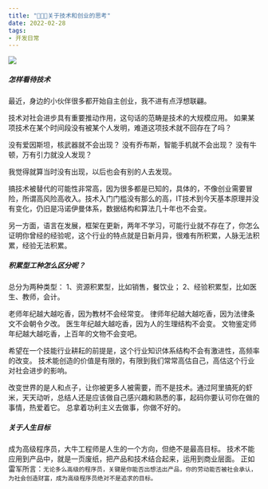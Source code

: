 ```yaml
---
title: "📣🤔🤔关于技术和创业的思考"
date: 2022-02-28
tags: 
- 开发日常
---
```


![](https://upload-images.jianshu.io/upload_images/15312191-28daa7a95a10990c.png?imageMogr2/auto-orient/strip%7CimageView2/2/w/1240)
##### 怎样看待技术
最近，身边的小伙伴很多都开始自主创业，我不进有点浮想联翩。

技术对社会进步具有重要推动作用，这句话的范畴是技术的大规模应用。
如果某项技术在某个时间段没有被某个人发明，难道这项技术就不回存在了吗？

没有爱因斯坦，核武器就不会出现？
没有乔布斯，智能手机就不会出现？
没有牛顿，万有引力就没人发现？

我觉得就算当时没有出现，以后也会有别的人去发现。

搞技术被替代的可能性非常高，因为很多都是已知的，具体的，不像创业需要冒险，所谓高风险高收入。技术入门门槛没有那么的高，IT技术到今天基本原理并没有变化，仍旧是冯诺伊曼体系，数据结构和算法几十年也不会变。

另一方面，语言在发展，框架在更新，两年不学习，可能行业就不存在了，你怎么证明你曾经的经验呢，这个行业的特点就是日新月异，很难有所积累，人脉无法积累，经验无法积累。

##### 积累型工种怎么区分呢？
总分为两种类型：
1、资源积累型，比如销售，餐饮业；
2、经验积累型，比如医生、教师，会计。

老师年纪越大越吃香，因为教材不会经常变。
律师年纪越大越吃香，因为法律条文不会朝令夕改。
医生年纪越大越吃香，因为人的生理结构不会变。
文物鉴定师年纪越大越吃香，上百年的文物不会变吧。




希望在一个技能行业耕耘的前提是，这个行业知识体系结构不会有激进性，高频率的改变。
技术能创造的价值是有限的，有限到我们常常高估自己，高估这个行业对社会进步的影响。

改变世界的是人和点子，让你被更多人被需要，而不是技术。通过阿里搞死的虾米，天天动听，总结人还是应该做自己感兴趣和熟悉的事，起码你要认可你在做的事情，热爱着它。
总拿着功利主义去做事，你做不好的。
##### 关于人生目标
成为高级程序员，大牛工程师是人生的一个方向，但绝不是最高目标。
技术不能应用到产品中，就是一页废纸，把产品和技术结合起来，运用到商业层面。
正如雷军所言：`无论多么高级的程序员，关键是你能否出想法出产品，你的劳动能否被社会承认，为社会创造财富，成为高级程序员绝对不是追求的目标。`
